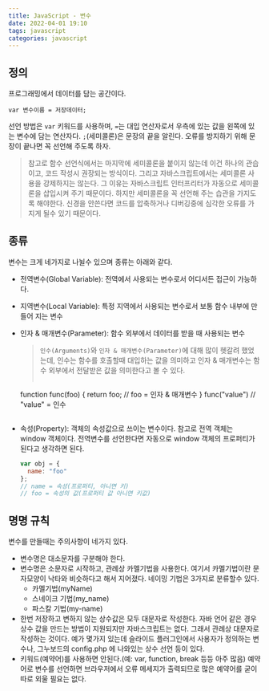 ```yaml
---
title: JavaScript - 변수
date: 2022-04-01 19:10
tags: javascript
categories: javascript
---
```


## 정의

프로그래밍에서 데이터를 담는 공간이다.

```
var 변수이름 = 저장데이터;
```

 선언 방법은 `var` 키워드를 사용하며, `=`는 대입 연산자로서 우측에 있는 값을 왼쪽에 있는 변수에 담는 연산자다. `;`(세미콜론)은 문장의 끝을 알린다. 오류를 방지하기 위해 문장이 끝나면 꼭 선언해 주도록 하자.

> 참고로 함수 선언식에서는 마지막에 세미콜론을 붙이지 않는데 이건 하나의 관습이고, 코드 작성시 권장되는 방식이다. 그리고 자바스크립트에서는 세미콜론 사용을 강제하지는 않는다. 그 이유는 자바스크립트 인터프리터가 자동으로 세미콜론을 삽입시켜 주기 때문이다. 하지만 세미콜론을 꼭 선언해 주는 습관을 가지도록 해야한다. 신경을 안쓴다면 코드를 압축하거나 디버깅중에 심각한 오류를 가지게 될수 있기 때문이다.

## 종류

변수는 크게 네가지로 나뉠수 있으며 종류는 아래와 같다.

* 전역변수(Global Variable): 전역에서 사용되는 변수로서 어디서든 접근이 가능하다.
* 지역변수(Local Variable): 특정 지역에서 사용되는 변수로서 보통 함수 내부에 만들어 지는 변수
* 인자 & 매개변수(Parameter): 함수 외부에서 데이터를 받을 때 사용되는 변수

  > `인수(Arguments)`와 `인자 & 매개변수(Parameter)`에 대해 많이 헷갈려 했었는데, 인수는 함수를 호출할때 대입하는 값을 의미하고 인자 & 매개변수는 함수 외부에서 전달받은 값을 의미한다고 볼 수 있다.
  > ```javascript
  function func(foo) {
    return foo; // foo = 인자 & 매개변수
  }
  func("value") // "value" = 인수
  ```

* 속성(Property): 객체의 속성값으로 쓰이는 변수이다. 참고로 전역 객체는 window 객체이다. 전역변수를 선언한다면 자동으로 window 객체의 프로퍼티가 된다고 생각하면 된다.

  ```javascript
  var obj = {
    name: "foo"
  };
  // name = 속성(프로퍼티, 아니면 키)
  // foo = 속성의 값(프로퍼티 값 아니면 키값)
  ```

## 명명 규칙

변수를 만들때는 주의사항이 네가지 있다.

* 변수명은 대소문자를 구분해야 한다.
* 변수명은 소문자로 시작하고, 관례상 카멜기법을 사용한다. 여기서 카멜기법이란 문자모양이 낙타와 비슷하다고 해서 지어졌다. 네이밍 기법은 3가지로 분류할수 있다. 
  * 카멜기법(myName)
  * 스네이크 기법(my_name)
  * 파스칼 기법(my-name)
* 한번 저장하고 변하지 않는 상수값은 모두 대문자로 작성한다. 자바 언어 같은 경우 상수 값을 만드는 방법이 지원되지만 자바스크립트는 없다. 그래서 관례상 대문자로 작성하는 것이다. 예가 몇가지 있는데 슬라이드 플러그인에서 사용자가 정의하는 변수나, 그누보드의 config.php 에 나와있는 상수 선언 등이 있다. 
* 키워드(예약어)를 사용하면 안된다.(예: var, function, break 등등 아주 많음) 예약어로 변수를 선언하면 브라우저에서 오류 메세지가 출력되므로 많은 예약어를 굳이 따로 외울 필요는 없다.

